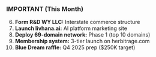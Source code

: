 ### IMPORTANT (This Month)

6. **Form R&D WY LLC:** Interstate commerce structure
7. **Launch livhana.ai:** AI platform marketing site
8. **Deploy 69-domain network:** Phase 1 (top 10 domains)
9. **Membership system:** 3-tier launch on herbitrage.com
10. **Blue Dream raffle:** Q4 2025 prep ($250K target)
